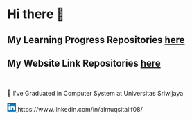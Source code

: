 # Hi there 👋    

## My Learning Progress Repositories [here](https://github.com/almuqsitalif08/MyLearningProgress)     
## My Website Link Repositories [here](https://github.com/almuqsitalif08/MyLinkWebsite_MyLinkApp)    
<br>
<p>
🌱 I've Graduated in Computer System at Universitas Sriwijaya
</p>
<a href="https://www.linkedin.com/in/almuqsitalif08/">
  <img width="20em" src="https://github.com/almuqsitalif08/almuqsitalif08/blob/main/assets/LinkedIn_logo_initials.png"/>
</a>
https://www.linkedin.com/in/almuqsitalif08/

<!--
**almuqsitalif08/almuqsitalif08** is a ✨ _special_ ✨ repository because its `README.md` (this file) appears on your GitHub profile.

Here are some ideas to get you started:

- 🔭 I’m currently working on ...
- 
- 👯 I’m looking to collaborate on ...
- 🤔 I’m looking for help with ...
- 💬 Ask me about ...
- 📫 How to reach me: ...
- 😄 Pronouns: ...
- ⚡ Fun fact: ...
-->
